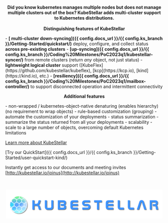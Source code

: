 <!-- <img alt="" width="500px" align="left" src="../KubeStellar-with-Logo.png" />

<br/>
<br/>
<br/>
<br/>

# Multi-cluster Configuration Management for Edge, Multi-Cloud, and Hybrid Cloud
 -->
<p align="center">
<b>Did you know kubernetes manages multiple nodes but does not manage multiple clusters out of the box?  KubeStellar adds multi-cluster support to Kubernetes distributions.</b>
<br/>
<br/>
<b>Distinguishing features of KubeStellar</b>
</p>
- <b>[ multi-cluster down-syncing]({{ config.docs_url }}/{{ config.ks_branch }}/Getting-Started/quickstart/)</b> deploy, configure, and collect status <b>across pre-existing clusters</b>
- <b>[up-syncing]({{ config.docs_url }}/{{ config.ks_branch }}/Coding%20Milestones/PoC2023q1/kubestellar-syncer/)</b> from remote clusters (return <i>any</i> object, not just status)
- <b>lightweight logical cluster</b> support ([KubeFlex](https://github.com/kubestellar/kubeflex), [kcp](https://kcp.io), [kind](https://kind.io), etc.)
- <b>[resiliency]({{ config.docs_url }}/{{ config.ks_branch }}/Coding%20Milestones/PoC2023q1/mailbox-controller/)</b> to support disconnected operation and intermittent connectivity

<br/>
<p align="center">
<b>Additional features</b>
</p>
- non-wrapped / kubernetes-object-native denaturing (enables hierarchy) (no requirement to wrap objects)
- rule-based customization (grouping) - automate the customization of your deployments
- status summarization - summarize the status returned from all your deployments
- scalability - scale to a large number of objects, overcoming default Kubernetes limitations

[Learn more about KubeStellar](./readme.md)

[Try our QuickStart]({{ config.docs_url }}/{{ config.ks_branch }}/Getting-Started/user-quickstart-kind/) 

Instantly get access to our documents and meeting invites [http://kubestellar.io/joinus](http://kubestellar.io/joinus)

<br/>
<p align="center">
<img alt="" width="500px" align="center" src="./KubeStellar-with-Logo.png" />
</p>
<br/>
